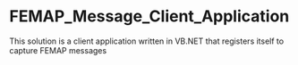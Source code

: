 # FEMAP_Message_Client_Application
This solution is a client application written in VB.NET that registers itself to capture FEMAP messages
